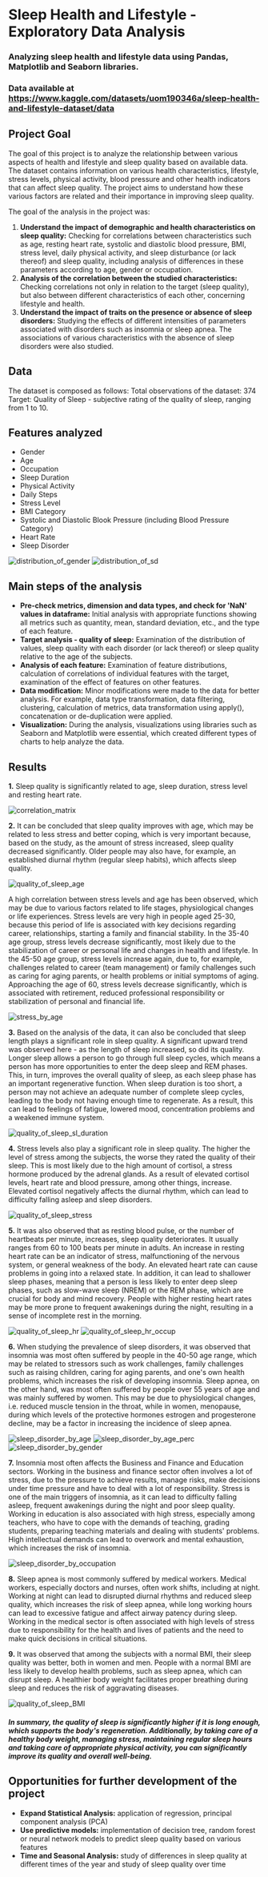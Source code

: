 # **Sleep Health and Lifestyle - Exploratory Data Analysis**
  
### Analyzing sleep health and lifestyle data using Pandas, Matplotlib and Seaborn libraries.
### Data available at https://www.kaggle.com/datasets/uom190346a/sleep-health-and-lifestyle-dataset/data

## **Project Goal**
The goal of this project is to analyze the relationship between various aspects of health and lifestyle and sleep quality based on available data. The dataset contains information on various health characteristics, lifestyle, stress levels, physical activity, blood pressure and other health indicators that can affect sleep quality. The project aims to understand how these various factors are related and their importance in improving sleep quality.


The goal of the analysis in the project was:
1. **Understand the impact of demographic and health characteristics on sleep quality:** Checking for correlations between characteristics such as age, resting heart rate, systolic and diastolic blood pressure, BMI, stress level, daily physical activity, and sleep disturbance (or lack thereof) and sleep quality, including analysis of differences in these parameters according to age, gender or occupation.
2. **Analysis of the correlation between the studied characteristics:** Checking correlations not only in relation to the target (sleep quality), but also between different characteristics of each other, concerning lifestyle and health.
3. **Understand the impact of traits on the presence or absence of sleep disorders:** Studying the effects of different intensities of parameters associated with disorders such as insomnia or sleep apnea. The associations of various characteristics with the absence of sleep disorders were also studied.

## **Data**
The dataset is composed as follows:
Total observations of the dataset: 374
Target: Quality of Sleep - subjective rating of the quality of sleep, ranging from 1 to 10.

## **Features analyzed**
* Gender
* Age
* Occupation
* Sleep Duration
* Physical Activity
* Daily Steps
* Stress Level
* BMI Category
* Systolic and Diastolic Blook Pressure (including Blood Pressure Category)
* Heart Rate
* Sleep Disorder

![distribution_of_gender](images/gender.PNG)
![distribution_of_sd](images/distrib_sd.PNG)


## **Main steps of the analysis**
- **Pre-check metrics, dimension and data types, and check for 'NaN' values in dataframe:** Initial analysis with appropriate functions showing all metrics such as quantity, mean, standard deviation, etc., and the type of each feature.
- **Target analysis - quality of sleep:** Examination of the distribution of values, sleep quality with each disorder (or lack thereof) or sleep quality relative to the age of the subjects.
- **Analysis of each feature:** Examination of feature distributions, calculation of correlations of individual features with the target, examination of the effect of features on other features.
- **Data modification:** Minor modifications were made to the data for better analysis. For example, data type transformation, data filtering, clustering, calculation of metrics, data transformation using apply(), concatenation or de-duplication were applied.
- **Visualization:** During the analysis, visualizations using libraries such as Seaborn and Matplotlib were essential, which created different types of charts to help analyze the data.


## **Results**
**1.** Sleep quality is significantly related to age, sleep duration, stress level and resting heart rate.

![correlation_matrix](images/corr_matrix.PNG)

**2.** It can be concluded that sleep quality improves with age, which may be related to less stress and better coping, which is very important because, based on the study, as the amount of stress increased, sleep quality decreased significantly. Older people may also have, for example, an established diurnal rhythm (regular sleep habits), which affects sleep quality.

![quality_of_sleep_age](images/quality_sleep_age.PNG)

A high correlation between stress levels and age has been observed, which may be due to various factors related to life stages, physiological changes or life experiences. Stress levels are very high in people aged 25-30, because this period of life is associated with key decisions regarding career, relationships, starting a family and financial stability. In the 35-40 age group, stress levels decrease significantly, most likely due to the stabilization of career or personal life and changes in health and lifestyle. In the 45-50 age group, stress levels increase again, due to, for example, challenges related to career (team management) or family challenges such as caring for aging parents, or health problems or initial symptoms of aging. Approaching the age of 60, stress levels decrease significantly, which is associated with retirement, reduced professional responsibility or stabilization of personal and financial life.

![stress_by_age](images/stress_age.PNG)

**3.** Based on the analysis of the data, it can also be concluded that sleep length plays a significant role in sleep quality. A significant upward trend was observed here - as the length of sleep increased, so did its quality. Longer sleep allows a person to go through full sleep cycles, which means a person has more opportunities to enter the deep sleep and REM phases. This, in turn, improves the overall quality of sleep, as each sleep phase has an important regenerative function. When sleep duration is too short, a person may not achieve an adequate number of complete sleep cycles, leading to the body not having enough time to regenerate. As a result, this can lead to feelings of fatigue, lowered mood, concentration problems and a weakened immune system.

![quality_of_sleep_sl_duration](images/distrib_occup_perc.PNG)

**4.** Stress levels also play a significant role in sleep quality. The higher the level of stress among the subjects, the worse they rated the quality of their sleep. This is most likely due to the high amount of cortisol, a stress hormone produced by the adrenal glands. As a result of elevated cortisol levels, heart rate and blood pressure, among other things, increase. Elevated cortisol negatively affects the diurnal rhythm, which can lead to difficulty falling asleep and sleep disorders.

![quality_of_sleep_stress](images/quality_sleep_stress.PNG)

**5.** It was also observed that as resting blood pulse, or the number of heartbeats per minute, increases, sleep quality deteriorates. It usually ranges from 60 to 100 beats per minute in adults. An increase in resting heart rate can be an indicator of stress, malfunctioning of the nervous system, or general weakness of the body. An elevated heart rate can cause problems in going into a relaxed state. In addition, it can lead to shallower sleep phases, meaning that a person is less likely to enter deep sleep phases, such as slow-wave sleep (NREM) or the REM phase, which are crucial for body and mind recovery. People with higher resting heart rates may be more prone to frequent awakenings during the night, resulting in a sense of incomplete rest in the morning.

![quality_of_sleep_hr](images/quality_sleep_hr.PNG)
![quality_of_sleep_hr_occup](images/quality_sleep_hr_occup.PNG)

**6.** When studying the prevalence of sleep disorders, it was observed that insomnia was most often suffered by people in the 40-50 age range, which may be related to stressors such as work challenges, family challenges such as raising children, caring for aging parents, and one's own health problems, which increases the risk of developing insomnia. Sleep apnea, on the other hand, was most often suffered by people over 55 years of age and was mainly suffered by women. This may be due to physiological changes, i.e. reduced muscle tension in the throat, while in women, menopause, during which levels of the protective hormones estrogen and progesterone decline, may be a factor in increasing the incidence of sleep apnea.

![sleep_disorder_by_age](images/boxplot_sd_age.PNG)
![sleep_disorder_by_age_perc](images/sd_age_perc.PNG)
![sleep_disorder_by_gender](images/distrib_sd_gender.PNG)

**7.** Insomnia most often affects the Business and Finance and Education sectors. Working in the business and finance sector often involves a lot of stress, due to the pressure to achieve results, manage risks, make decisions under time pressure and have to deal with a lot of responsibility. Stress is one of the main triggers of insomnia, as it can lead to difficulty falling asleep, frequent awakenings during the night and poor sleep quality. Working in education is also associated with high stress, especially among teachers, who have to cope with the demands of teaching, grading students, preparing teaching materials and dealing with students' problems. High intellectual demands can lead to overwork and mental exhaustion, which increases the risk of insomnia.

![sleep_disorder_by_occupation](images/distrib_occup_perc.PNG)

**8.** Sleep apnea is most commonly suffered by medical workers. Medical workers, especially doctors and nurses, often work shifts, including at night. Working at night can lead to disrupted diurnal rhythms and reduced sleep quality, which increases the risk of sleep apnea, while long working hours can lead to excessive fatigue and affect airway patency during sleep. Working in the medical sector is often associated with high levels of stress due to responsibility for the health and lives of patients and the need to make quick decisions in critical situations. 

**9.** It was observed that among the subjects with a normal BMI, their sleep quality was better, both in women and men. People with a normal BMI are less likely to develop health problems, such as sleep apnea, which can disrupt sleep. A healthier body weight facilitates proper breathing during sleep and reduces the risk of aggravating diseases.

![quality_of_sleep_BMI](images/quality_sleep_BMI.PNG)


##### In summary, the quality of sleep is significantly higher if it is long enough, which supports the body's regeneration. Additionally, by taking care of a healthy body weight, managing stress, maintaining regular sleep hours and taking care of appropriate physical activity, you can significantly improve its quality and overall well-being.


## **Opportunities for further development of the project**
- **Expand Statistical Analysis:** application of regression, principal component analysis (PCA)
- **Use predictive models:** implementation of decision tree, random forest or neural network models to predict sleep quality based on various features
- **Time and Seasonal Analysis:** study of differences in sleep quality at different times of the year and study of sleep quality over time




